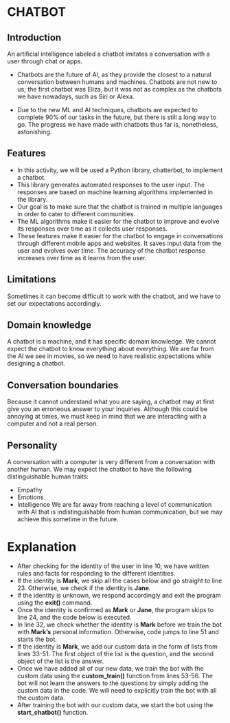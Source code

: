 # CHATBOT

## Introduction
An artificial intelligence labeled a chatbot imitates a conversation with a user through chat or apps.

- Chatbots are the future of AI, as they provide the closest to a natural conversation between humans and machines. Chatbots are not new to us; the first chatbot was Eliza, but it was not as complex as the chatbots we have nowadays, such as Siri or Alexa.

- Due to the new ML and AI techniques, chatbots are expected to complete 90\% of our tasks in the future, but there is still a long way to go. The progress we have made with chatbots thus far is, nonetheless, astonishing.

## Features
- In this activity, we will be used a Python library, chatterbot, to implement a chatbot.
- This library generates automated responses to the user input. The responses are based on machine learning algorithms implemented in the library.
- Our goal is to make sure that the chatbot is trained in multiple languages in order to cater to different communities.
- The ML algorithms make it easier for the chatbot to improve and evolve its responses over time as it collects user responses.
- These features make it easier for the chatbot to engage in conversations through different mobile apps and websites. It saves input data from the user and evolves over time. The accuracy of the chatbot response increases over time as it learns from the user.

## Limitations
Sometimes it can become difficult to work with the chatbot, and we have to set our expectations accordingly.

## Domain knowledge
A chatbot is a machine, and it has specific domain knowledge. We cannot expect the chatbot to know everything about everything. We are far from the AI we see in movies, so we need to have realistic expectations while designing a chatbot.

## Conversation boundaries
Because it cannot understand what you are saying, a chatbot may at first give you an erroneous answer to your inquiries. Although this could be annoying at times, we must keep in mind that we are interacting with a computer and not a real person.

## Personality
A conversation with a computer is very different from a conversation with another human. We may expect the chatbot to have the following distinguishable human traits:

- Empathy
- Emotions
- Intelligence
We are far away from reaching a level of communication with AI that is indistinguishable from human communication, but we may achieve this sometime in the future.

# Explanation
- After checking for the identity of the user in line 10, we have written rules and facts for responding to the different identities.
- If the identity is **Mark**, we skip all the cases below and go straight to line 23. Otherwise, we check if the identity is **Jane**.
- If the identity is unknown, we respond accordingly and exit the program using the **exit()** command.
- Once the identity is confirmed as **Mark** or **Jane**, the program skips to line 24, and the code below is executed.
- In line 32, we check whether the identity is **Mark** before we train the bot with **Mark’s** personal information. Otherwise, code jumps to line 51 and starts the bot.
- If the identity is **Mark**, we add our custom data in the form of lists from lines 33-51. The first object of the list is the question, and the second object of the list is the answer.
- Once we have added all of our new data, we train the bot with the custom data using the **custom_train()** function from lines 53-56. The bot will not learn the answers to the questions by simply adding the custom data in the code. We will need to explicitly train the bot with all the custom data.
- After training the bot with our custom data, we start the bot using the **start_chatbot()** function.
